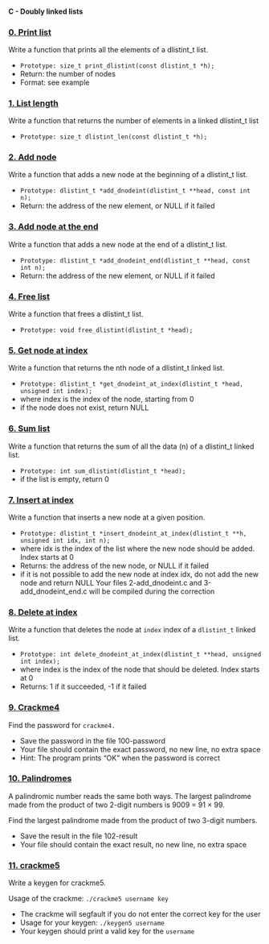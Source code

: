 #### C - Doubly linked lists

### [0. Print list](0-print_dlistint.c)
Write a function that prints all the elements of a dlistint_t list.

- `Prototype: size_t print_dlistint(const dlistint_t *h);`
- Return: the number of nodes
- Format: see example

### [1. List length](1-dlistint_len.c)
Write a function that returns the number of elements in a linked dlistint_t list

- `Prototype: size_t dlistint_len(const dlistint_t *h);`

### [2. Add node](2-add_dnodeint.c)
Write a function that adds a new node at the beginning of a dlistint_t list.

- `Prototype: dlistint_t *add_dnodeint(dlistint_t **head, const int n);`
- Return: the address of the new element, or NULL if it failed

### [3. Add node at the end](3-add_dnodeint_end.c)
Write a function that adds a new node at the end of a dlistint_t list.

- `Prototype: dlistint_t *add_dnodeint_end(dlistint_t **head, const int n);`
- Return: the address of the new element, or NULL if it failed

### [4. Free list](4-free_dlistint.c)
Write a function that frees a dlistint_t list.

- `Prototype: void free_dlistint(dlistint_t *head);`

### [5. Get node at index](5-get_dnodeint.c)

Write a function that returns the nth node of a dlistint_t linked list.

- `Prototype: dlistint_t *get_dnodeint_at_index(dlistint_t *head, unsigned int index);`
- where index is the index of the node, starting from 0
- if the node does not exist, return NULL

### [6. Sum list](6-sum_dlistint.c)

Write a function that returns the sum of all the data (n) of a dlistint_t linked list.

- `Prototype: int sum_dlistint(dlistint_t *head);`
- if the list is empty, return 0

### [7. Insert at index](7-insert_dnodeint.c)

Write a function that inserts a new node at a given position.

- `Prototype: dlistint_t *insert_dnodeint_at_index(dlistint_t **h, unsigned int idx, int n);`
- where idx is the index of the list where the new node should be added. Index starts at 0
- Returns: the address of the new node, or NULL if it failed
- if it is not possible to add the new node at index idx, do not add the new node and return NULL
Your files 2-add_dnodeint.c and 3-add_dnodeint_end.c will be compiled during the correction

### [8. Delete at index](8-delete_dnodeint.c)

Write a function that deletes the node at `index` index of a `dlistint_t` linked list.

- `Prototype: int delete_dnodeint_at_index(dlistint_t **head, unsigned int index);`
- where index is the index of the node that should be deleted. Index starts at 0
- Returns: 1 if it succeeded, -1 if it failed

### [9. Crackme4](100-password)

Find the password for `crackme4.`

- Save the password in the file 100-password
- Your file should contain the exact password, no new line, no extra space
- Hint: The program prints “OK” when the password is correct

### [10. Palindromes](102-result)

A palindromic number reads the same both ways. The largest palindrome made from the product of two 2-digit numbers is 9009 = 91 × 99.

Find the largest palindrome made from the product of two 3-digit numbers.

- Save the result in the file 102-result
- Your file should contain the exact result, no new line, no extra space

### [11. crackme5](103-keygen.)

Write a keygen for crackme5.

Usage of the crackme: `./crackme5 username key`
- The crackme will segfault if you do not enter the correct key for the user
- Usage for your keygen: `./keygen5 username`
- Your keygen should print a valid key for the `username`
